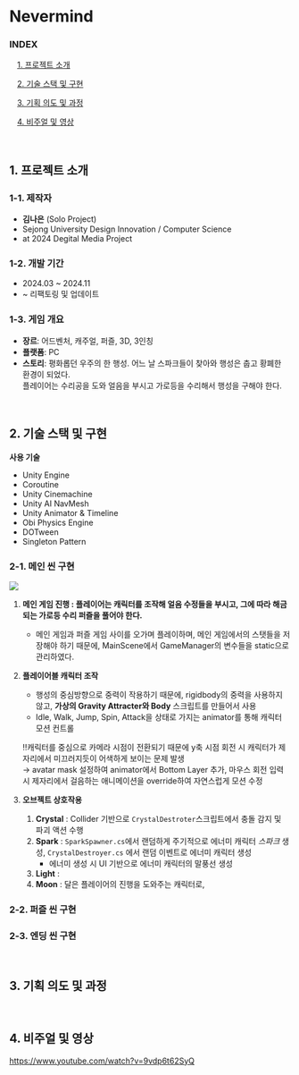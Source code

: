 # Nevermind

### INDEX
&emsp;[1. 프로젝트 소개](#1-프로젝트-소개)

&emsp;[2. 기술 스택 및 구현](#2-기술-스택-및-구현)

&emsp;[3. 기획 의도 및 과정](#3-기획-의도-및-과정)   

&emsp;[4. 비주얼 및 영상](#4-비주얼-및-영상)  

<br/>

## 1. 프로젝트 소개
### 1-1. 제작자
- **김나은**   (Solo Project)
- Sejong University Design Innovation / Computer Science  
- at 2024 Degital Media Project   

### 1-2. 개발 기간
- 2024.03 ~ 2024.11
- ~ 리팩토링 및 업데이트

### 1-3. 게임 개요
- **장르**: 어드벤처, 캐주얼, 퍼즐, 3D, 3인칭
- **플랫폼**: PC
- **스토리**: 평화롭던 우주의 한 행성. 어느 날 스파크들이 찾아와 행성은 춥고 황폐한 환경이 되었다. <br/>플레이어는 수리공을 도와 얼음을 부시고 가로등을 수리해서 행성을 구해야 한다.

<br/>


## 2. 기술 스택 및 구현
**사용 기술**
- Unity Engine
- Coroutine
- Unity Cinemachine
- Unity AI NavMesh
- Unity Animator & Timeline
- Obi Physics Engine
- DOTween
- Singleton Pattern


### 2-1. 메인 씬 구현
<img src = "https://private-user-images.githubusercontent.com/149387578/391823420-174c40c3-8c72-4b5c-8d41-91015aa3b334.jpg?jwt=eyJhbGciOiJIUzI1NiIsInR5cCI6IkpXVCJ9.eyJpc3MiOiJnaXRodWIuY29tIiwiYXVkIjoicmF3LmdpdGh1YnVzZXJjb250ZW50LmNvbSIsImtleSI6ImtleTUiLCJleHAiOjE3MzMyOTY1MzAsIm5iZiI6MTczMzI5NjIzMCwicGF0aCI6Ii8xNDkzODc1NzgvMzkxODIzNDIwLTE3NGM0MGMzLThjNzItNGI1Yy04ZDQxLTkxMDE1YWEzYjMzNC5qcGc_WC1BbXotQWxnb3JpdGhtPUFXUzQtSE1BQy1TSEEyNTYmWC1BbXotQ3JlZGVudGlhbD1BS0lBVkNPRFlMU0E1M1BRSzRaQSUyRjIwMjQxMjA0JTJGdXMtZWFzdC0xJTJGczMlMkZhd3M0X3JlcXVlc3QmWC1BbXotRGF0ZT0yMDI0MTIwNFQwNzEwMzBaJlgtQW16LUV4cGlyZXM9MzAwJlgtQW16LVNpZ25hdHVyZT1hMGQ3ZWNmNDU5MjE4NmZhNWIzNDZlODdkNTVjMGI3OGRlN2ExMGJiZmI2MDQxYzBlYTllMmY1YWNiMmRiNjQ5JlgtQW16LVNpZ25lZEhlYWRlcnM9aG9zdCJ9.Knan_GbGy1Ic_U7KLtQiuioqLLmhCCiLYHY8Q4llU0A">

1. **메인 게임 진행 : 플레이어는 캐릭터를 조작해 얼음 수정들을 부시고, 그에 따라 해금되는 가로등 수리 퍼즐을 풀어야 한다.**
    - 메인 게임과 퍼즐 게임 사이를 오가며 플레이하며, 메인 게임에서의 스탯들을 저장해야 하기 때문에, MainScene에서
    GameManager의 변수들을 static으로 관리하였다.

2. **플레이어블 캐릭터 조작**
    - 행성의 중심방향으로 중력이 작용하기 때문에, rigidbody의 중력을 사용하지 않고, **가상의 Gravity Attracter와 Body** 스크립트를 만들어서 사용
    - Idle, Walk, Jump, Spin, Attack을 상태로 가지는 animator를 통해 캐릭터 모션 컨트롤
    
    ‼️캐릭터를 중심으로 카메라 시점이 전환되기 때문에 y축 시점 회전 시 캐릭터가 제자리에서 미끄러지듯이 어색하게 보이는 문제 발생
    <br>
    → avatar mask 설정하여 animator에서 Bottom Layer 추가, 마우스 회전 입력 시 제자리에서 걸음하는 애니메이션을 override하여 자연스럽게 모션 수정
    

3. **오브젝트 상호작용**
    1. **Crystal** : Collider 기반으로 `CrystalDestroter`스크립트에서 충돌 감지 및 파괴 액션 수행
    2. **Spark** : `SparkSpawner.cs`에서 랜덤하게 주기적으로 에너미 캐릭터 *스파크* 생성, `CrystalDestroyer.cs` 에서 랜덤 이벤트로 에너미 캐릭터 생성
        - 에너미 생성 시 UI 기반으로 에너미 캐릭터의 말풍선 생성
    3. **Light** : 
    4. **Moon** : 달은 플레이어의 진행을 도와주는 캐릭터로,

### 2-2. 퍼즐 씬 구현

### 2-3. 엔딩 씬 구현

<br/>

## 3. 기획 의도 및 과정

<br/>

## 4. 비주얼 및 영상
https://www.youtube.com/watch?v=9vdp6t62SyQ
